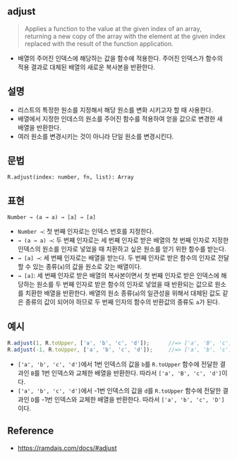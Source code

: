 ## adjust
> Applies a function to the value at the given index of an array, returning a new copy of the array with the element at the given index replaced with the result of the function application.
- 배열의 주어진 인덱스에 해당하는 값을 함수에 적용한다. 주어진 인덱스가 함수의 적용 결과로 대체된 배열의 새로운 복사본을 반환한다.

## 설명
- 리스트의 특정한 원소를 지정해서 해당 원소를 변화 시키고자 할 때 사용한다.
- 배열에서 지정한 인데스의 원소를 주어진 함수를 적용하여 얻을 값으로 변경한 새 배열을 반환한다.
- 여러 원소를 변경시키는 것이 아니라 단일 원소를 변경시킨다.

## 문법
```
R.adjust(index: number, fn, list): Array
```

## 표현
```
Number → (a → a) → [a] → [a]
```
- `Number →`: 첫 번째 인자로는 인덱스 번호를 지정한다.
- `→ (a → a) →`: 두 번째 인자로는 세 번째 인자로 받은 배열의 첫 번째 인자로 지정한 인덱스의 원소를 인자로 넣었을 때 치환하고 싶은 원소를 얻기 위한 함수를 받는다.
- `→ [a] →`: 세 번째 인자로는 배열을 받는다. 두 번째 인자로 받은 함수의 인자로 전달할 수 있는 종류(`a`)의 값을 원소로 갖는 배열이다.
- `→ [a]`: 세 번째 인자로 받은 배열의 복사본이면서 첫 번째 인자로 받은 인덱스에 해당하는 원소를 두 번째 인자로 받은 함수의 인자로 넣었을 때 반환되는 값으로 원소를 치환한 배열을 반환한다. 배열의 원소 종류(`a`)의 일관성을 위해서 대체된 값도 같은 종류의 값이 되어야 하므로 두 번째 인자의 함수의 반환값의 종류도 `a`가 된다.

## 예시
```js
R.adjust(1, R.toUpper, ['a', 'b', 'c', 'd']);      //=> ['a', 'B', 'c', 'd']
R.adjust(-1, R.toUpper, ['a', 'b', 'c', 'd']);     //=> ['a', 'b', 'c', 'D']
```
- `['a', 'b', 'c', 'd']`에서 1번 인덱스의 값을 `b`를 `R.toUpper` 함수에 전달한 결과인 `B`를 1번 인덱스와 교체한 배열을 반환한다. 따라서 `['a', 'B', 'c', 'd']`이다.
- `['a', 'b', 'c', 'd']`에서 -1번 인덱스의 값을 `d`를 `R.toUpper` 함수에 전달한 결과인 `D`를 -1번 인덱스와 교체한 배열을 반환한다. 따라서 `['a', 'b', 'c', 'D']`이다.

## Reference
- https://ramdajs.com/docs/#adjust
